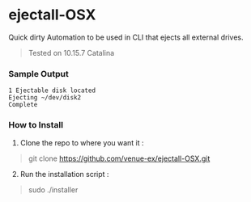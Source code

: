 # ejectall-OSX

Quick dirty Automation to be used in CLI that ejects all external drives.
> Tested on 10.15.7 Catalina

### Sample Output

```
1 Ejectable disk located
Ejecting ~/dev/disk2
Complete
```

### How to Install
1. Clone the repo to where you want it :
> git clone https://github.com/venue-ex/ejectall-OSX.git

2. Run the installation script :
> sudo ./installer
